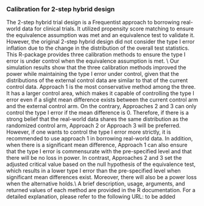 ### Calibration for 2-step hybrid design

The 2-step hybrid trial design is a Frequentist approach to borrowing real-world data for clinical trials. 
It utilized propensity score matching to ensure the equivalence assumption was met and an equivalence test to validate it.
However, the original 2-step hybrid design did not consider the type I error inflation due to the change in the distribution of the overall test statistics.
This R-package provides three calibration methods to ensure the type I error is under control when the equivalence assumption is met. \\
Our simulation results show that the three calibration methods improved the power while maintaining the type I error under control, given that the distributions
of the external control data are similar to that of the current control data. Approach 1 is the most conservative method among the three. It has a larger control area, 
which makes it capable of controlling the type I error even if a slight mean difference exists between the current control arm and the external control arm. 
On the contrary, Approaches 2 and 3 can only control the type I error if the mean difference is 0. Therefore, if there is a strong belief that the real-world data shares
the same distribution as the randomized control arm, Approach 2 or Approach 3 will be preferred. However, if one wants to control the type I error more strictly, 
it is recommended to use approach 1 in borrowing real-world data. In addition, when there is a significant mean difference, Approach 1 can also ensure that the type I error 
is commensurate with the pre-specified level and that there will be no loss in power.  In contrast, Approaches 2 and 3 set the adjusted critical value based on the null 
hypothesis of the equivalence test, which results in a lower type I error than the pre-specified level when significant mean differences exist. Moreover, there will also 
be a power loss when the alternative holds.\\
A brief description, usage, arguments, and returned values of each method are provided in the R documentation. For a detailed explanation, please refer to 
the following URL: to be added
